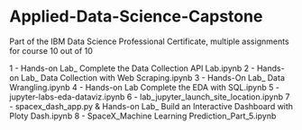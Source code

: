 # Applied-Data-Science-Capstone
Part of the IBM Data Science Professional Certificate, multiple assignments for course 10 out of 10

1 - Hands-on Lab_ Complete the Data Collection API Lab.ipynb
2 - Hands-on Lab_ Data Collection with Web Scraping.ipynb
3 - Hands-On Lab_ Data Wrangling.ipynb
4 - Hands-on Lab Complete the EDA with SQL.ipynb
5 - jupyter-labs-eda-dataviz.ipynb
6 - lab_jupyter_launch_site_location.ipynb
7 - spacex_dash_app.py & Hands-on Lab_ Build an Interactive Dashboard with Ploty Dash.ipynb
8 - SpaceX_Machine Learning Prediction_Part_5.ipynb
